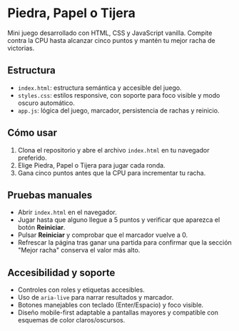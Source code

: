 # Piedra, Papel o Tijera

Mini juego desarrollado con HTML, CSS y JavaScript vanilla. Compite contra la CPU
hasta alcanzar cinco puntos y mantén tu mejor racha de victorias.

## Estructura

- `index.html`: estructura semántica y accesible del juego.
- `styles.css`: estilos responsive, con soporte para foco visible y modo oscuro automático.
- `app.js`: lógica del juego, marcador, persistencia de rachas y reinicio.

## Cómo usar

1. Clona el repositorio y abre el archivo `index.html` en tu navegador preferido.
2. Elige Piedra, Papel o Tijera para jugar cada ronda.
3. Gana cinco puntos antes que la CPU para incrementar tu racha.

## Pruebas manuales

- Abrir `index.html` en el navegador.
- Jugar hasta que alguno llegue a 5 puntos y verificar que aparezca el botón **Reiniciar**.
- Pulsar **Reiniciar** y comprobar que el marcador vuelve a 0.
- Refrescar la página tras ganar una partida para confirmar que la sección "Mejor racha" conserva el valor más alto.

## Accesibilidad y soporte

- Controles con roles y etiquetas accesibles.
- Uso de `aria-live` para narrar resultados y marcador.
- Botones manejables con teclado (Enter/Espacio) y foco visible.
- Diseño mobile-first adaptable a pantallas mayores y compatible con esquemas de color claros/oscursos.
